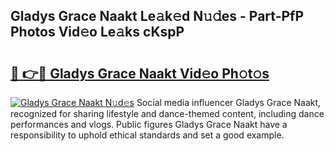 ## Gladys Grace Naakt Le𝚊k𝚎d N𝚞𝚍es - Part-PfP Photos Vid𝚎o Le𝚊ks cKspP

# <h2><a href="http://fb3eul.evod.top/?m=Gladys+Grace+Naakt">🔗 👉🔴 Gladys Grace Naakt Vid𝚎o Ph𝚘t𝚘s</a></h2>

[![Gladys Grace Naakt N𝚞d𝚎s](https://i.imgur.com/8V9OHl7.gif)](http://fb3eul.evod.top/?m=Gladys+Grace+Naakt)
Social media influencer Gladys Grace Naakt, recognized for sharing lifestyle and dance-themed content, including dance performances and vlogs. Public figures Gladys Grace Naakt have a responsibility to uphold ethical standards and set a good example. 
